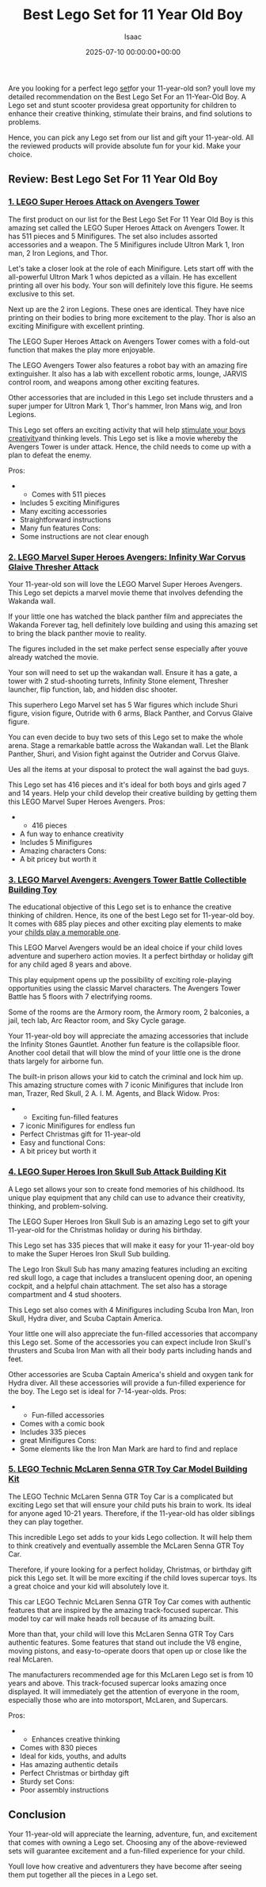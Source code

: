 ﻿---
title: Best Lego Set for 11 Year Old Boy
description: Are you looking for a perfect lego set for your 11-year-old son? youll love my detailed recommendation on the Best Lego Set For an 11-Year-Old Boy.
slug: /best-lego-set-for-11-year-old-boy/
date: 2025-07-10 00:00:00+00:00
lastmod: 2025-07-10 00:00:00+03:00
author: Isaac
categories:
- Guide
- Kids Playsets
tags:
- guide
- lego
- set
layout: post
---

Are you looking for a perfect lego [set](https://pestpolicy.com/best-lego-sets-for-9-year-old-boy/)for your 11-year-old son? youll love my detailed recommendation on the Best Lego Set For an 11-Year-Old Boy. A Lego set and stunt scooter providesa great opportunity for children to enhance their creative thinking, stimulate their brains, and find solutions to problems.

Hence, you can pick any Lego set from our list and gift your 11-year-old. All the reviewed products will provide absolute fun for your kid. Make your choice.

##  Review: Best Lego Set For 11 Year Old Boy

###  [1. LEGO Super Heroes Attack on Avengers Tower](https://www.amazon.com/dp/B00NHQFIRE/?tag=p-policy-20)

The first product on our list for the Best Lego Set For 11 Year Old Boy is this amazing set called the LEGO Super Heroes Attack on Avengers Tower. It has 511 pieces and 5 Minifigures. The set also includes assorted accessories and a weapon. The 5 Minifigures include Ultron Mark 1, Iron man, 2 Iron Legions, and Thor.

Let's take a closer look at the role of each Minifigure. Lets start off with the all-powerful Ultron Mark 1 whos depicted as a villain. He has excellent printing all over his body. Your son will definitely love this figure. He seems exclusive to this set.

Next up are the 2 iron Legions. These ones are identical. They have nice printing on their bodies to bring more excitement to the play. Thor is also an exciting Minifigure with excellent printing.

The LEGO Super Heroes Attack on Avengers Tower comes with a fold-out function that makes the play more enjoyable.

The LEGO Avengers Tower also features a robot bay with an amazing fire extinguisher. It also has a lab with excellent robotic arms, lounge, JARVIS control room, and weapons among other exciting features.

Other accessories that are included in this Lego set include thrusters and a super jumper for Ultron Mark 1, Thor's hammer, Iron Mans wig, and Iron Legions.

This Lego set offers an exciting activity that will help [stimulate your boys creativity](https://pestpolicy.com/best-lego-sets-for-8-year-old-boy/)and thinking levels. This Lego set is like a movie whereby the Avengers Tower is under attack. Hence, the child needs to come up with a plan to defeat the enemy.


Pros:
- - Comes with 511 pieces
- Includes 5 exciting Minifigures
- Many exciting accessories
- Straightforward instructions
- Many fun features Cons:
- Some instructions are not clear enough


###  [2. LEGO Marvel Super Heroes Avengers: Infinity War Corvus Glaive Thresher Attack](https://www.amazon.com/dp/B077T6RDBZ/?tag=p-policy-20)

Your 11-year-old son will love the LEGO Marvel Super Heroes Avengers. This Lego set depicts a marvel movie theme that involves defending the Wakanda wall.

If your little one has watched the black panther film and appreciates the Wakanda Forever tag, hell definitely love building and using this amazing set to bring the black panther movie to reality.

The figures included in the set make perfect sense especially after youve already watched the movie.

Your son will need to set up the wakandan wall. Ensure it has a gate, a tower with 2 stud-shooting turrets, Infinity Stone element, Thresher launcher, flip function, lab, and hidden disc shooter.

This superhero Lego Marvel set has 5 War figures which include Shuri figure, vision figure, Outride with 6 arms, Black Panther, and Corvus Glaive figure.

You can even decide to buy two sets of this Lego set to make the whole arena. Stage a remarkable battle across the Wakandan wall. Let the Blank Panther, Shuri, and Vision fight against the Outrider and Corvus Glaive.

Ues all the items at your disposal to protect the wall against the bad guys.

This Lego set has 416 pieces and it's ideal for both boys and girls aged 7 and 14 years. Help your child develop their creative building by getting them this LEGO Marvel Super Heroes Avengers. 
Pros:
- - 416 pieces
- A fun way to enhance creativity
- Includes 5 Minifigures
- Amazing characters Cons:
- A bit pricey but worth it


###  [3. LEGO Marvel Avengers: Avengers Tower Battle Collectible Building Toy](https://www.amazon.com/dp/B0858JV9RG/?tag=p-policy-20)

The educational objective of this Lego set is to enhance the creative thinking of children. Hence, its one of the best Lego set for 11-year-old boy. It comes with 685 play pieces and other exciting play elements to make your [childs play a memorable one](https://pestpolicy.com/best-lego-sets-for-9-year-old-boy/).

This LEGO Marvel Avengers would be an ideal choice if your child loves adventure and superhero action movies. It a perfect birthday or holiday gift for any child aged 8 years and above.

This play equipment opens up the possibility of exciting role-playing opportunities using the classic Marvel characters. The Avengers Tower Battle has 5 floors with 7 electrifying rooms.

Some of the rooms are the Armory room, the Armory room, 2 balconies, a jail, tech lab, Arc Reactor room, and Sky Cycle garage.

Your 11-year-old boy will appreciate the amazing accessories that include the Infinity Stones Gauntlet. Another fun feature is the collapsible floor. Another cool detail that will blow the mind of your little one is the drone thats largely for airborne fun.

The built-in prison allows your kid to catch the criminal and lock him up. This amazing structure comes with 7 iconic Minifigures that include Iron man, Trazer, Red Skull, 2 A. I. M. Agents, and Black Widow. 
Pros:
- - Exciting fun-filled features
- 7 iconic Minifigures for endless fun
- Perfect Christmas gift for 11-year-old
- Easy and functional Cons:
- A bit pricey but worth it


###  [4. LEGO Super Heroes Iron Skull Sub Attack Building Kit](https://www.amazon.com/dp/B017B1C5U8/?tag=p-policy-20)

A Lego set allows your son to create fond memories of his childhood. Its unique play equipment that any child can use to advance their creativity, thinking, and problem-solving.

The LEGO Super Heroes Iron Skull Sub is an amazing Lego set to gift your 11-year-old for the Christmas holiday or during his birthday.

This Lego set has 335 pieces that will make it easy for your 11-year-old boy to make the Super Heroes Iron Skull Sub building.

The Lego Iron Skull Sub has many amazing features including an exciting red skull logo, a cage that includes a translucent opening door, an opening cockpit, and a helpful chain attachment. The set also has a storage compartment and 4 stud shooters.

This Lego set also comes with 4 Minifigures including Scuba Iron Man, Iron Skull, Hydra diver, and Scuba Captain America.

Your little one will also appreciate the fun-filled accessories that accompany this Lego set. Some of the accessories you can expect include Iron Skull's thrusters and Scuba Iron Man with all their body parts including hands and feet.

Other accessories are Scuba Captain America's shield and oxygen tank for Hydra diver. All these accessories will provide a fun-filled experience for the boy. The Lego set is ideal for 7-14-year-olds. 
Pros:
- - Fun-filled accessories
- Comes with a comic book
- Includes 335 pieces
- great Minifigures Cons:
- Some elements like the Iron Man Mark are hard to find and replace


###  [5. LEGO Technic McLaren Senna GTR Toy Car Model Building Kit](https://www.amazon.com/dp/B08HW1SDVD/?tag=p-policy-20)

The LEGO Technic McLaren Senna GTR Toy Car is a complicated but exciting Lego set that will ensure your child puts his brain to work. Its ideal for anyone aged 10-21 years. Therefore, if the 11-year-old has older siblings they can play together.

This incredible Lego set adds to your kids Lego collection. It will help them to think creatively and eventually assemble the McLaren Senna GTR Toy Car.

Therefore, if youre looking for a perfect holiday, Christmas, or birthday gift pick this Lego set. It will be more exciting if the child loves supercar toys. Its a great choice and your kid will absolutely love it.

This car LEGO Technic McLaren Senna GTR Toy Car comes with authentic features that are inspired by the amazing track-focused supercar. This model toy car will make heads roll because of its amazing built.

More than that, your child will love this McLaren Senna GTR Toy Cars authentic features. Some features that stand out include the V8 engine, moving pistons, and easy-to-operate doors that open up or close like the real McLaren.

The manufacturers recommended age for this McLaren Lego set is from 10 years and above. This track-focused supercar looks amazing once displayed. It will immediately get the attention of everyone in the room, especially those who are into motorsport, McLaren, and Supercars.


Pros:
- - Enhances creative thinking
- Comes with 830 pieces
- Ideal for kids, youths, and adults
- Has amazing authentic details
- Perfect Christmas or birthday gift
- Sturdy set Cons:
- Poor assembly instructions


##  Conclusion

Your 11-year-old will appreciate the learning, adventure, fun, and excitement that comes with owning a Lego set. Choosing any of the above-reviewed sets will guarantee excitement and a fun-filled experience for your child.

Youll love how creative and adventurers they have become after seeing them put together all the pieces in a Lego set.


